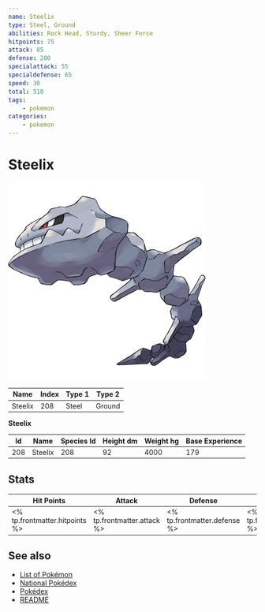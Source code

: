 ```yaml
---
name: Steelix
type: Steel, Ground
abilities: Rock Head, Sturdy, Sheer Force
hitpoints: 75
attack: 85
defense: 200
specialattack: 55
specialdefense: 65
speed: 30
total: 510
tags:
    - pokemon
categories:
    - pokemon
---
```


# Steelix


![Steelix](images/208.png)

| **Name** | **Index** | **Type 1** | **Type 2** |
|----|----|----|----|
| Steelix | 208 | Steel | Ground  |

**Steelix** 




| **Id** | **Name** | **Species Id** | **Height dm** | **Weight hg** | **Base Experience** |
|--------|----------|----------------|------------|------------|---------------------|
| 208 | Steelix | 208 | 92 | 4000 | 179 |



## Stats

| **Hit Points** | **Attack** | **Defense** | **Special Attack** | **Special Defense** | **Speed** | **Total** |
|----------------|------------|-------------|--------------------|---------------------|-----------|-----------|
| <% tp.frontmatter.hitpoints %> | <% tp.frontmatter.attack %> | <% tp.frontmatter.defense %> | <% tp.frontmatter.specialattack %> | <% tp.frontmatter.specialdefense %> | <% tp.frontmatter.speed %> | <% tp.frontmatter.total %> |

## See also

- [List of Pokémon](../pokemon.md)
- [National Pokédex](../national_pokedex.md)
- [Pokédex](../pokedex.md)
- [README](../README.md)

